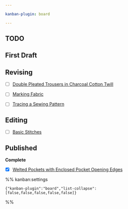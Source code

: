 ```yaml
---

kanban-plugin: board

---
```


## TODO



## First Draft



## Revising

- [ ] [Double Pleated Trousers in Charcoal Cotton Twill](../blog/Double%20Pleated%20Trousers%20in%20Charcoal%20Cotton%20Twill.md)
- [ ] [Marking Fabric](../crafts/sewing/marking-fabric.md)
- [ ] [Tracing a Sewing Pattern](../crafts/sewing/tracing-patterns.md)


## Editing

- [ ] [Basic Stitches](../crafts/bobbin-lace/basic-stitches.md)


## Published

**Complete**
- [x] [Welted Pockets with Enclosed Pocket Opening Edges](drafts/welted-pockets-enclosed-opening-edges.md)




%% kanban:settings
```
{"kanban-plugin":"board","list-collapse":[false,false,false,false,false]}
```
%%